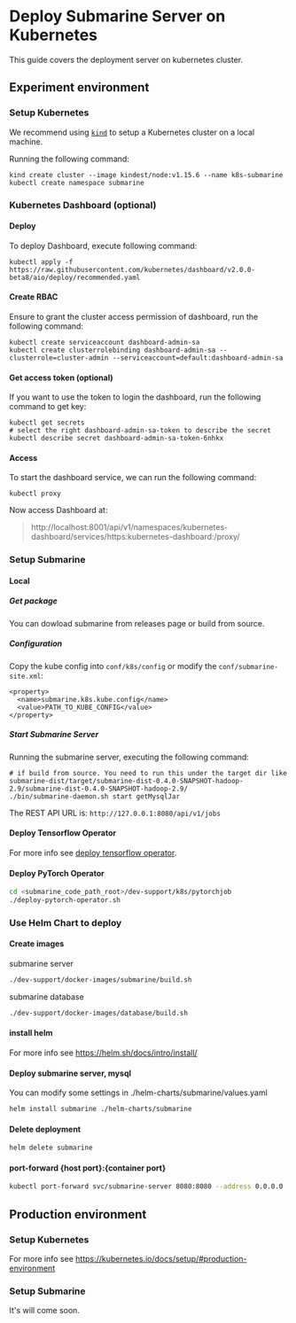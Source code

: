 <!--
Licensed to the Apache Software Foundation (ASF) under one
or more contributor license agreements.  See the NOTICE file
distributed with this work for additional information
regarding copyright ownership.  The ASF licenses this file
to you under the Apache License, Version 2.0 (the
"License"); you may not use this file except in compliance
with the License.  You may obtain a copy of the License at

  http://www.apache.org/licenses/LICENSE-2.0

Unless required by applicable law or agreed to in writing,
software distributed under the License is distributed on an
"AS IS" BASIS, WITHOUT WARRANTIES OR CONDITIONS OF ANY
KIND, either express or implied.  See the License for the
specific language governing permissions and limitations
under the License.
-->

# Deploy Submarine Server on Kubernetes
This guide covers the deployment server on kubernetes cluster.

## Experiment environment

### Setup Kubernetes
We recommend using [`kind`](https://kind.sigs.k8s.io/) to setup a Kubernetes cluster on a local machine.

Running the following command:
```
kind create cluster --image kindest/node:v1.15.6 --name k8s-submarine
kubectl create namespace submarine
```

### Kubernetes Dashboard (optional)

#### Deploy
To deploy Dashboard, execute following command:
```
kubectl apply -f https://raw.githubusercontent.com/kubernetes/dashboard/v2.0.0-beta8/aio/deploy/recommended.yaml
```

#### Create RBAC
Ensure to grant the cluster access permission of dashboard, run the following command:
```
kubectl create serviceaccount dashboard-admin-sa
kubectl create clusterrolebinding dashboard-admin-sa --clusterrole=cluster-admin --serviceaccount=default:dashboard-admin-sa
```

#### Get access token (optional)
If you want to use the token to login the dashboard, run the following command to get key:
```
kubectl get secrets
# select the right dashboard-admin-sa-token to describe the secret
kubectl describe secret dashboard-admin-sa-token-6nhkx
```

#### Access
To start the dashboard service, we can run the following command:
```
kubectl proxy
```

Now access Dashboard at:
> http://localhost:8001/api/v1/namespaces/kubernetes-dashboard/services/https:kubernetes-dashboard:/proxy/

### Setup Submarine

#### Local

##### Get package
You can dowload submarine from releases page or build from source.

##### Configuration
Copy the kube config into `conf/k8s/config` or modify the `conf/submarine-site.xml`:
```
<property>
  <name>submarine.k8s.kube.config</name>
  <value>PATH_TO_KUBE_CONFIG</value>
</property>
```

##### Start Submarine Server
Running the submarine server, executing the following command:
```
# if build from source. You need to run this under the target dir like submarine-dist/target/submarine-dist-0.4.0-SNAPSHOT-hadoop-2.9/submarine-dist-0.4.0-SNAPSHOT-hadoop-2.9/
./bin/submarine-daemon.sh start getMysqlJar
```

The REST API URL is: `http://127.0.0.1:8080/api/v1/jobs`

#### Deploy Tensorflow Operator
For more info see [deploy tensorflow operator](./ml-frameworks/tensorflow.md).

#### Deploy PyTorch Operator
```bash
cd <submarine_code_path_root>/dev-support/k8s/pytorchjob
./deploy-pytorch-operator.sh

```


### Use Helm Chart to deploy

#### Create images
submarine server
```bash
./dev-support/docker-images/submarine/build.sh
```

submarine database
```bash
./dev-support/docker-images/database/build.sh
```

#### install helm
For more info see https://helm.sh/docs/intro/install/

#### Deploy submarine server, mysql
You can modify some settings in ./helm-charts/submarine/values.yaml
```bash
helm install submarine ./helm-charts/submarine
```

#### Delete deployment
```bash
helm delete submarine 
```

#### port-forward {host port}:{container port}
```bash
kubectl port-forward svc/submarine-server 8080:8080 --address 0.0.0.0
```

## Production environment

### Setup Kubernetes
For more info see https://kubernetes.io/docs/setup/#production-environment

### Setup Submarine
It's will come soon.
